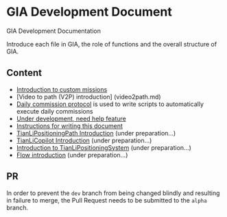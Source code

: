 # GIA Development Document

GIA Development Documentation

Introduce each file in GIA, the role of functions and the overall structure of GIA.

## Content <!-- {docsify-ignore} -->

- [Introduction to custom missions](mission.md)
- \[Video to path (V2P) introduction\] (video2path.md)
- [Daily commission protocol](commission.md) is used to write scripts to automatically execute daily commissions
- [Under development, need help feature](need_help.md)
- [Instructions for writing this document](write_doc.md)
- [TianLiPositioningPath Introduction](TianLiPositioningPath.md) (under preparation...)
- [TianLiCopilot Introduction](TianLiCopilot.md) (under preparation...)
- [Introduction to TianLiPositioningSystem](TianLiPositioningSystem.md) (under preparation...)
- [Flow introduction](flow.md) (under preparation...)

## PR <!-- {docsify-ignore} -->

In order to prevent the `dev` branch from being changed blindly and resulting in failure to merge, the Pull Request needs to be submitted to the `alpha` branch.
